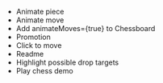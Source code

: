 * Animate piece
* Animate move
* Add animateMoves={true} to Chessboard
* Promotion
* Click to move
* Readme
* Highlight possible drop targets
* Play chess demo

